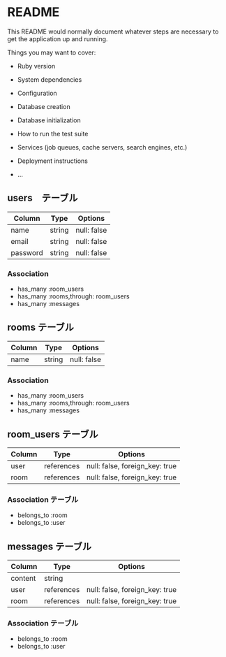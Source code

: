 # README

This README would normally document whatever steps are necessary to get the
application up and running.

Things you may want to cover:

* Ruby version

* System dependencies

* Configuration

* Database creation

* Database initialization

* How to run the test suite

* Services (job queues, cache servers, search engines, etc.)

* Deployment instructions

* ...

##  users　テーブル
| Column   | Type  |  Options  |
|----------|-------|-----------|
| name     |string |null: false|
| email    |string |null: false|
| password |string |null: false|

### Association
- has_many :room_users
- has_many :rooms,through: room_users
- has_many :messages

##  rooms テーブル
|  Column  | Type  |  Options  |
|----------|-------|-----------|
| name     |string |null: false|

### Association
- has_many :room_users
- has_many :rooms,through: room_users
- has_many :messages

## room_users テーブル
|  Column  |   Type   |   Options                     |
|----------|----------|-------------------------------|
|   user   |references|null: false, foreign_key: true |
|   room   |references|null: false, foreign_key: true |

### Association テーブル
- belongs_to :room
- belongs_to :user

## messages テーブル
|  Column |   Type   |  Options                       |
|---------|----------|--------------------------------|
| content |string    |                                |
|  user   |references|null: false, foreign_key: true  |
|  room   |references|null: false, foreign_key: true  |


### Association テーブル
- belongs_to :room
- belongs_to :user
